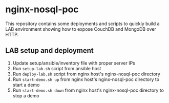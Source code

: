# nginx-nosql-poc
This repository contains some deployments and scripts to quickly build a LAB environment showing how to expose CouchDB and MongoDB over HTTP.
## LAB setup and deployment
1. Update setup/ansible/inventory file with proper server IPs
2. Run `setup-lab.sh` script from ansible host
3. Run `deploy-lab.sh` script from nginx host's nginx-nosql-poc directory
4. Run `start-demo.sh up` from nginx host's nginx-nosql-poc directory to start a demo
5. Run `start-demo.sh down` from nginx host's nginx-nosql-poc directory to stop a demo
